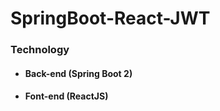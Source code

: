 # SpringBoot-React-JWT


### Technology 

- #### Back-end (Spring Boot 2) 

- #### Font-end (ReactJS) 
